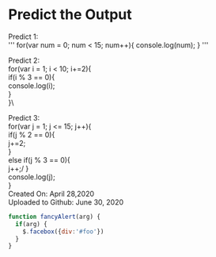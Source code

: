 # Predict the Output
Predict 1:\
'''
for(var num = 0; num < 15; num++){
    console.log(num);
}
'''

Predict 2:\
for(var i = 1; i < 10; i+=2){\
    if(i % 3 == 0){\
        console.log(i);\
    }\
}\

Predict 3:\
for(var j = 1; j <= 15; j++){\
    if(j % 2 == 0){\
        j+=2;\
    }\
    else if(j % 3 == 0){\
        j++;/
    }\
    console.log(j);\
}\
Created On: April 28,2020\
Uploaded to Github: June 30, 2020

```javascript
function fancyAlert(arg) {
  if(arg) {
    $.facebox({div:'#foo'})
  }
}
```